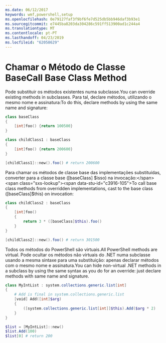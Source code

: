 ```yaml
---
ms.date: 06/12/2017
keywords: wmf,powershell,setup
ms.openlocfilehash: 0e79127faf3f9bf6fe7d525db5bb946daf3b93e1
ms.sourcegitcommit: e7445ba8203da304286c591ff513900ad1c244a4
ms.translationtype: MT
ms.contentlocale: pt-PT
ms.lasthandoff: 04/23/2019
ms.locfileid: "62058629"
---
```

# <a name="call-base-class-method"></a><span data-ttu-id="c3916-102">Chamar o Método de Classe Base</span><span class="sxs-lookup"><span data-stu-id="c3916-102">Call Base Class Method</span></span>

<span data-ttu-id="c3916-103">Pode substituir os métodos existentes numa subclasse.</span><span class="sxs-lookup"><span data-stu-id="c3916-103">You can override existing methods in subclasses.</span></span> <span data-ttu-id="c3916-104">Para tal, declare métodos, utilizando o mesmo nome e assinatura:</span><span class="sxs-lookup"><span data-stu-id="c3916-104">To do this, declare methods by using the same name and signature:</span></span>

```powershell
class baseClass
{
    [int]foo() {return 100500}
}

class childClass1 : baseClass
{
    [int]foo() {return 200600}
}

[childClass1]::new().foo() # return 200600
```

<span data-ttu-id="c3916-105">Para chamar os métodos de classe base das implementações substituídas, converter para a classe base ([baseClass] $isso) na invocação:</span><span class="sxs-lookup"><span data-stu-id="c3916-105">To call base class methods from overridden implementations, cast to the base class ([baseClass]$this) on invocation:</span></span>

```powershell
class childClass2 : baseClass
{
    [int]foo()
    {
        return 3 * ([baseClass]$this).foo()
    }
}

[childClass2]::new().foo() # return 301500
```

<span data-ttu-id="c3916-106">Todos os métodos do PowerShell são virtuais.</span><span class="sxs-lookup"><span data-stu-id="c3916-106">All PowerShell methods are virtual.</span></span> <span data-ttu-id="c3916-107">Pode ocultar os métodos não virtuais do .NET numa subclasse usando a mesma sintaxe para uma substituição: apenas declarar métodos com o mesmo nome e assinatura.</span><span class="sxs-lookup"><span data-stu-id="c3916-107">You can hide non-virtual .NET methods in a subclass by using the same syntax as you do for an override: just declare methods with same name and signature.</span></span>

```powershell
class MyIntList : system.collections.generic.list[int]
{
    # Add is final in system.collections.generic.list
    [void] Add([int]$arg)
    {
        ([system.collections.generic.list[int]]$this).Add($arg * 2)
    }
}

$list = [MyIntList]::new()
$list.Add(100)
$list[0] # return 200
```
